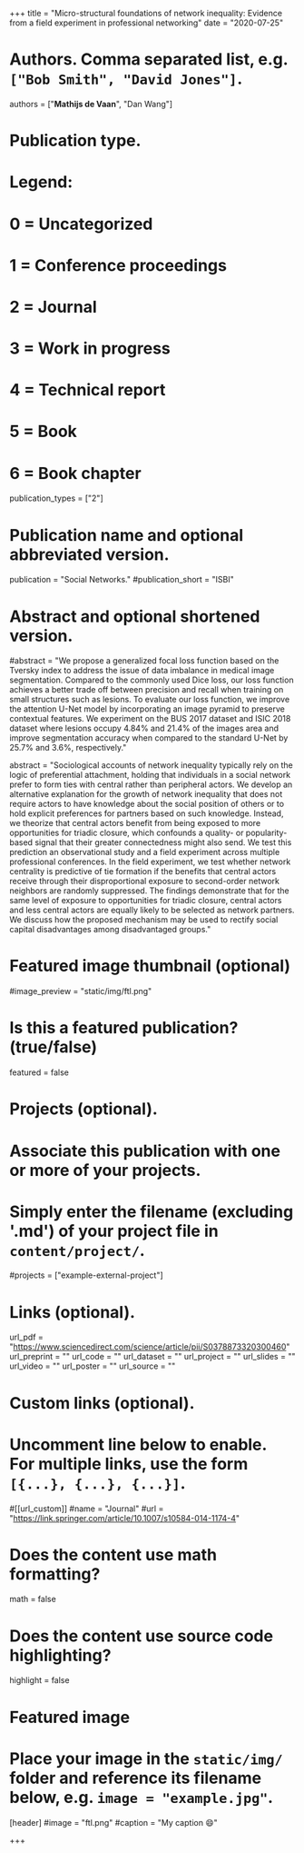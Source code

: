 +++
title = "Micro-structural foundations of network inequality: Evidence from a field experiment in professional networking"
date = "2020-07-25"

# Authors. Comma separated list, e.g. `["Bob Smith", "David Jones"]`.

authors = ["**Mathijs de Vaan**", "Dan Wang"]

# Publication type.
# Legend:
# 0 = Uncategorized
# 1 = Conference proceedings
# 2 = Journal
# 3 = Work in progress
# 4 = Technical report
# 5 = Book
# 6 = Book chapter
publication_types = ["2"]

# Publication name and optional abbreviated version.
publication = "Social Networks."
#publication_short = "ISBI"

# Abstract and optional shortened version.

#abstract = "We propose a generalized focal loss function based on the Tversky index to address the issue of data imbalance in medical image segmentation. Compared to the commonly used Dice loss, our loss function achieves a better trade off between precision and recall when training on small structures such as lesions. To evaluate our loss function, we improve the attention U-Net model by incorporating an image pyramid to preserve contextual features. We experiment on the BUS 2017 dataset and ISIC 2018 dataset where lesions occupy 4.84% and 21.4% of the images area and improve segmentation accuracy when compared to the standard U-Net by 25.7% and 3.6%, respectively."

abstract = "Sociological accounts of network inequality typically rely on the logic of preferential attachment, holding that individuals in a social network prefer to form ties with central rather than peripheral actors. We develop an alternative explanation for the growth of network inequality that does not require actors to have knowledge about the social position of others or to hold explicit preferences for partners based on such knowledge. Instead, we theorize that central actors benefit from being exposed to more opportunities for triadic closure, which confounds a quality- or popularity-based signal that their greater connectedness might also send. We test this prediction an observational study and a field experiment across multiple professional conferences. In the field experiment, we test whether network centrality is predictive of tie formation if the benefits that central actors receive through their disproportional exposure to second-order network neighbors are randomly suppressed. The findings demonstrate that for the same level of exposure to opportunities for triadic closure, central actors and less central actors are equally likely to be selected as network partners. We discuss how the proposed mechanism may be used to rectify social capital disadvantages among disadvantaged groups."

# Featured image thumbnail (optional)
#image_preview = "static/img/ftl.png"

# Is this a featured publication? (true/false)
featured = false

# Projects (optional).
#   Associate this publication with one or more of your projects.
#   Simply enter the filename (excluding '.md') of your project file in `content/project/`.
#projects = ["example-external-project"]

# Links (optional).
url_pdf = "https://www.sciencedirect.com/science/article/pii/S0378873320300460"
url_preprint = ""
url_code = ""
url_dataset = ""
url_project = ""
url_slides = ""
url_video = ""
url_poster = ""
url_source = ""

# Custom links (optional).
#   Uncomment line below to enable. For multiple links, use the form `[{...}, {...}, {...}]`.
#[[url_custom]]
#name = "Journal"
#url = "https://link.springer.com/article/10.1007/s10584-014-1174-4"

# Does the content use math formatting?
math = false

# Does the content use source code highlighting?
highlight = false
  
# Featured image
# Place your image in the `static/img/` folder and reference its filename below, e.g. `image = "example.jpg"`.
[header]
#image = "ftl.png"
#caption = "My caption :smile:"

+++
